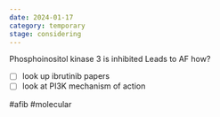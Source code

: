 ```yaml
---
date: 2024-01-17
category: temporary
stage: considering
---
```


Phosphoinositol kinase 3 is inhibited
Leads to AF
how?

- [ ] look up ibrutinib papers
- [ ] look at PI3K mechanism of action

#afib 
#molecular 

